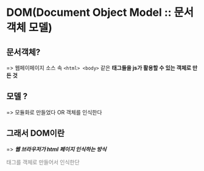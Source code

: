 DOM(Document Object Model :: 문서 객체 모델) 
=====

## 문서객체?
=> 웹페이페이지 소스 속 `<html> <body>` 같은 **태그들을 js가 활용할 수 있는 객체로 만든 것**

## 모델 ?
=> 모듈화로 만들었다 OR 객체를 인식한다

## 그래서 DOM이란
=> ***웹 브라우저가 html 페이지 인식하는 방식***
  
  <span style="color:#808080">태그를 객체로 만들어서 인식한단</span>
